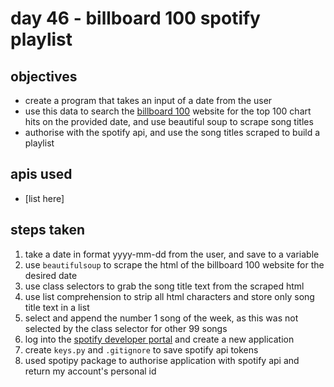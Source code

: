 # day 46 - billboard 100 spotify playlist

## objectives 
- create a program that takes an input of a date from the user
- use this data to search the [billboard 100](https://www.billboard.com/charts/hot-100/2000-08-12/) website for the top 100 chart hits on the provided date, and use beautiful soup to scrape song titles
- authorise with the spotify api, and use the song titles scraped to build a playlist

## apis used
- [list here]

## steps taken
1. take a date in format yyyy-mm-dd from the user, and save to a variable
2. use `beautifulsoup` to scrape the html of the billboard 100 website for the desired date
3. use class selectors to grab the song title text from the scraped html
4. use list comprehension to strip all html characters and store only song title text in a list
5. select and append the number 1 song of the week, as this was not selected by the class selector for other 99 songs
6. log into the [spotify developer portal](https://developer.spotify.com/dashboard/applications) and create a new application
7. create `keys.py` and `.gitignore` to save spotify api tokens
8. used spotipy package to authorise application with spotify api and return my account's personal id